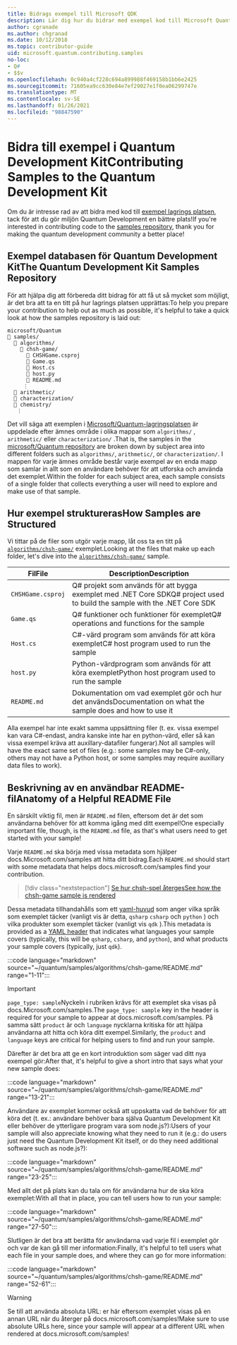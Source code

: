 ```yaml
---
title: Bidrags exempel till Microsoft QDK
description: Lär dig hur du bidrar med exempel kod till Microsoft Quantum Development Kit (QDK).
author: cgranade
ms.author: chgranad
ms.date: 10/12/2018
ms.topic: contributor-guide
uid: microsoft.quantum.contributing.samples
no-loc:
- Q#
- $$v
ms.openlocfilehash: 0c940a4cf228c694a899988f469158b1bb6e2425
ms.sourcegitcommit: 71605ea9cc630e84e7ef29027e1f0ea06299747e
ms.translationtype: MT
ms.contentlocale: sv-SE
ms.lasthandoff: 01/26/2021
ms.locfileid: "98847590"
---
```

# <a name="contributing-samples-to-the-quantum-development-kit"></a><span data-ttu-id="03e4c-103">Bidra till exempel i Quantum Development Kit</span><span class="sxs-lookup"><span data-stu-id="03e4c-103">Contributing Samples to the Quantum Development Kit</span></span>

<span data-ttu-id="03e4c-104">Om du är intresse rad av att bidra med kod till [exempel lagrings platsen](https://github.com/Microsoft/Quantum), tack för att du gör miljön Quantum Development en bättre plats!</span><span class="sxs-lookup"><span data-stu-id="03e4c-104">If you're interested in contributing code to the [samples repository](https://github.com/Microsoft/Quantum), thank you for making the quantum development community a better place!</span></span>

## <a name="the-quantum-development-kit-samples-repository"></a><span data-ttu-id="03e4c-105">Exempel databasen för Quantum Development Kit</span><span class="sxs-lookup"><span data-stu-id="03e4c-105">The Quantum Development Kit Samples Repository</span></span>

<span data-ttu-id="03e4c-106">För att hjälpa dig att förbereda ditt bidrag för att få ut så mycket som möjligt, är det bra att ta en titt på hur lagrings platsen upprättas:</span><span class="sxs-lookup"><span data-stu-id="03e4c-106">To help you prepare your contribution to help out as much as possible, it's helpful to take a quick look at how the samples repository is laid out:</span></span>

```plaintext
microsoft/Quantum
📁 samples/
  📁 algorithms/
    📁 chsh-game/
      📝 CHSHGame.csproj
      📝 Game.qs
      📝 Host.cs
      📝 host.py
      📝 README.md
     ⋮
  📁 arithmetic/
  📁 characterization/
  📁 chemistry/
   ⋮
```

<span data-ttu-id="03e4c-107">Det vill säga att exemplen i [Microsoft/Quantum-lagringsplatsen](https://github.com/microsoft/Quantum) är uppdelade efter ämnes område i olika mappar som `algorithms/` , `arithmetic/` eller `characterization/` .</span><span class="sxs-lookup"><span data-stu-id="03e4c-107">That is, the samples in the [microsoft/Quantum repository](https://github.com/microsoft/Quantum) are broken down by subject area into different folders such as `algorithms/`, `arithmetic/`, or `characterization/`.</span></span>
<span data-ttu-id="03e4c-108">I mappen för varje ämnes område består varje exempel av en enda mapp som samlar in allt som en användare behöver för att utforska och använda det exemplet.</span><span class="sxs-lookup"><span data-stu-id="03e4c-108">Within the folder for each subject area, each sample consists of a single folder that collects everything a user will need to explore and make use of that sample.</span></span>

## <a name="how-samples-are-structured"></a><span data-ttu-id="03e4c-109">Hur exempel struktureras</span><span class="sxs-lookup"><span data-stu-id="03e4c-109">How Samples are Structured</span></span>

<span data-ttu-id="03e4c-110">Vi tittar på de filer som utgör varje mapp, låt oss ta en titt på [`algorithms/chsh-game/`](https://github.com/microsoft/Quantum/tree/main/samples/algorithms/chsh-game) exemplet.</span><span class="sxs-lookup"><span data-stu-id="03e4c-110">Looking at the files that make up each folder, let's dive into the [`algorithms/chsh-game/`](https://github.com/microsoft/Quantum/tree/main/samples/algorithms/chsh-game) sample.</span></span>

| <span data-ttu-id="03e4c-111">Fil</span><span class="sxs-lookup"><span data-stu-id="03e4c-111">File</span></span>              | <span data-ttu-id="03e4c-112">Description</span><span class="sxs-lookup"><span data-stu-id="03e4c-112">Description</span></span>                                                |
|-------------------|------------------------------------------------------------|
| `CHSHGame.csproj` | <span data-ttu-id="03e4c-113">Q# projekt som används för att bygga exemplet med .NET Core SDK</span><span class="sxs-lookup"><span data-stu-id="03e4c-113">Q# project used to build the sample with the .NET Core SDK</span></span> |
| `Game.qs`         | <span data-ttu-id="03e4c-114">Q# funktioner och funktioner för exemplet</span><span class="sxs-lookup"><span data-stu-id="03e4c-114">Q# operations and functions for the sample</span></span>                 |
| `Host.cs`         | <span data-ttu-id="03e4c-115">C#-värd program som används för att köra exemplet</span><span class="sxs-lookup"><span data-stu-id="03e4c-115">C# host program used to run the sample</span></span>                     |
| `host.py`         | <span data-ttu-id="03e4c-116">Python-värdprogram som används för att köra exemplet</span><span class="sxs-lookup"><span data-stu-id="03e4c-116">Python host program used to run the sample</span></span>                 |
| `README.md`       | <span data-ttu-id="03e4c-117">Dokumentation om vad exemplet gör och hur det används</span><span class="sxs-lookup"><span data-stu-id="03e4c-117">Documentation on what the sample does and how to use it</span></span>    |

<span data-ttu-id="03e4c-118">Alla exempel har inte exakt samma uppsättning filer (t. ex. vissa exempel kan vara C#-endast, andra kanske inte har en python-värd, eller så kan vissa exempel kräva att auxillary-datafiler fungerar).</span><span class="sxs-lookup"><span data-stu-id="03e4c-118">Not all samples will have the exact same set of files (e.g.: some samples may be C#-only, others may not have a Python host, or some samples may require auxillary data files to work).</span></span>

## <a name="anatomy-of-a-helpful-readme-file"></a><span data-ttu-id="03e4c-119">Beskrivning av en användbar README-fil</span><span class="sxs-lookup"><span data-stu-id="03e4c-119">Anatomy of a Helpful README File</span></span>

<span data-ttu-id="03e4c-120">En särskilt viktig fil, men är `README.md` filen, eftersom det är det som användarna behöver för att komma igång med ditt exempel!</span><span class="sxs-lookup"><span data-stu-id="03e4c-120">One especially important file, though, is the `README.md` file, as that's what users need to get started with your sample!</span></span>

<span data-ttu-id="03e4c-121">Varje `README.md` ska börja med vissa metadata som hjälper docs.Microsoft.com/samples att hitta ditt bidrag.</span><span class="sxs-lookup"><span data-stu-id="03e4c-121">Each `README.md` should start with some metadata that helps docs.microsoft.com/samples find your contribution.</span></span>

> [!div class="nextstepaction"]
> [<span data-ttu-id="03e4c-122">Se hur chsh-spel återges</span><span class="sxs-lookup"><span data-stu-id="03e4c-122">See how the chsh-game sample is rendered</span></span>](https://docs.microsoft.com/samples/microsoft/quantum/validating-quantum-mechanics/)

<span data-ttu-id="03e4c-123">Dessa metadata tillhandahålls som ett [yaml-huvud](https://dotnet.github.io/docfx/spec/docfx_flavored_markdown.html#yaml-header) som anger vilka språk som exemplet täcker (vanligt vis är detta, `qsharp` `csharp` och `python` ) och vilka produkter som exemplet täcker (vanligt vis `qdk` ).</span><span class="sxs-lookup"><span data-stu-id="03e4c-123">This metadata is provided as a [YAML header](https://dotnet.github.io/docfx/spec/docfx_flavored_markdown.html#yaml-header) that indicates what languages your sample covers (typically, this will be `qsharp`, `csharp`, and `python`), and what products your sample covers (typically, just `qdk`).</span></span>

:::code language="markdown" source="~/quantum/samples/algorithms/chsh-game/README.md" range="1-11":::

> [!IMPORTANT]
> <span data-ttu-id="03e4c-124">`page_type: sample`Nyckeln i rubriken krävs för att exemplet ska visas på docs.Microsoft.com/samples.</span><span class="sxs-lookup"><span data-stu-id="03e4c-124">The `page_type: sample` key in the header is required for your sample to appear at docs.microsoft.com/samples.</span></span>
> <span data-ttu-id="03e4c-125">På samma sätt `product` är och `language` nycklarna kritiska för att hjälpa användarna att hitta och köra ditt exempel.</span><span class="sxs-lookup"><span data-stu-id="03e4c-125">Similarly, the `product` and `language` keys are critical for helping users to find and run your sample.</span></span>

<span data-ttu-id="03e4c-126">Därefter är det bra att ge en kort introduktion som säger vad ditt nya exempel gör:</span><span class="sxs-lookup"><span data-stu-id="03e4c-126">After that, it's helpful to give a short intro that says what your new sample does:</span></span>

:::code language="markdown" source="~/quantum/samples/algorithms/chsh-game/README.md" range="13-21":::

<span data-ttu-id="03e4c-127">Användare av exemplet kommer också att uppskatta vad de behöver för att köra det (t. ex.: användare behöver bara själva Quantum Development Kit eller behöver de ytterligare program vara som node.js?):</span><span class="sxs-lookup"><span data-stu-id="03e4c-127">Users of your sample will also appreciate knowing what they need to run it (e.g.: do users just need the Quantum Development Kit itself, or do they need additional software such as node.js?):</span></span>

:::code language="markdown" source="~/quantum/samples/algorithms/chsh-game/README.md" range="23-25":::

<span data-ttu-id="03e4c-128">Med allt det på plats kan du tala om för användarna hur de ska köra exemplet:</span><span class="sxs-lookup"><span data-stu-id="03e4c-128">With all that in place, you can tell users how to run your sample:</span></span>

:::code language="markdown" source="~/quantum/samples/algorithms/chsh-game/README.md" range="27-50":::

<span data-ttu-id="03e4c-129">Slutligen är det bra att berätta för användarna vad varje fil i exemplet gör och var de kan gå till mer information:</span><span class="sxs-lookup"><span data-stu-id="03e4c-129">Finally, it's helpful to tell users what each file in your sample does, and where they can go for more information:</span></span>

:::code language="markdown" source="~/quantum/samples/algorithms/chsh-game/README.md" range="52-61":::

> [!WARNING]
> <span data-ttu-id="03e4c-130">Se till att använda absoluta URL: er här eftersom exemplet visas på en annan URL när du återger på docs.microsoft.com/samples!</span><span class="sxs-lookup"><span data-stu-id="03e4c-130">Make sure to use absolute URLs here, since your sample will appear at a different URL when rendered at docs.microsoft.com/samples!</span></span>
